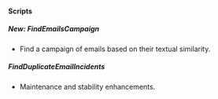 
#### Scripts
##### New: FindEmailsCampaign
- Find a campaign of emails based on their textual similarity.
##### FindDuplicateEmailIncidents
- Maintenance and stability enhancements.

